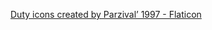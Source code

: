 <a href="https://www.flaticon.com/free-icons/duty" title="duty icons">Duty icons created by Parzival’ 1997 - Flaticon</a>